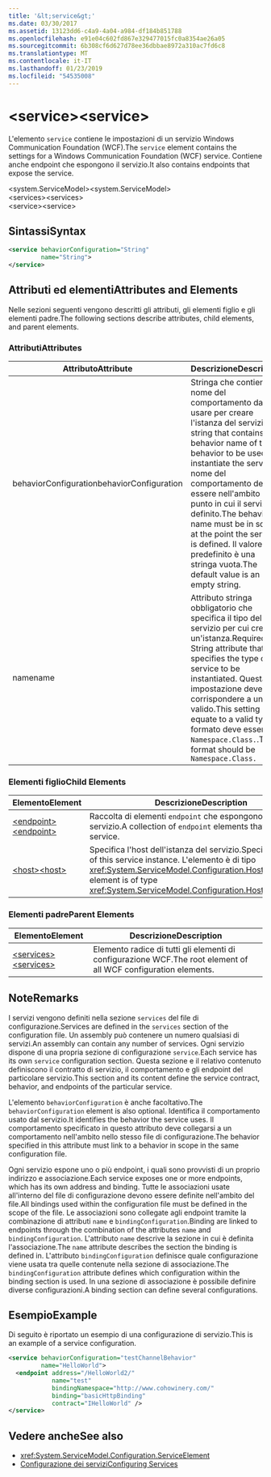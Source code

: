 ```yaml
---
title: '&lt;service&gt;'
ms.date: 03/30/2017
ms.assetid: 13123dd6-c4a9-4a04-a984-df184b851788
ms.openlocfilehash: e91e04c602fd867e329477015fc0a8354ae26a05
ms.sourcegitcommit: 6b308cf6d627d78ee36dbbae8972a310ac7fd6c8
ms.translationtype: MT
ms.contentlocale: it-IT
ms.lasthandoff: 01/23/2019
ms.locfileid: "54535008"
---
```

# <a name="ltservicegt"></a><span data-ttu-id="8c08c-102">&lt;service&gt;</span><span class="sxs-lookup"><span data-stu-id="8c08c-102">&lt;service&gt;</span></span>
<span data-ttu-id="8c08c-103">L'elemento `service` contiene le impostazioni di un servizio Windows Communication Foundation (WCF).</span><span class="sxs-lookup"><span data-stu-id="8c08c-103">The `service` element contains the settings for a Windows Communication Foundation (WCF) service.</span></span> <span data-ttu-id="8c08c-104">Contiene anche endpoint che espongono il servizio.</span><span class="sxs-lookup"><span data-stu-id="8c08c-104">It also contains endpoints that expose the service.</span></span>  
  
 <span data-ttu-id="8c08c-105">\<system.ServiceModel></span><span class="sxs-lookup"><span data-stu-id="8c08c-105">\<system.ServiceModel></span></span>  
<span data-ttu-id="8c08c-106">\<services></span><span class="sxs-lookup"><span data-stu-id="8c08c-106">\<services></span></span>  
<span data-ttu-id="8c08c-107">\<service></span><span class="sxs-lookup"><span data-stu-id="8c08c-107">\<service></span></span>  
  
## <a name="syntax"></a><span data-ttu-id="8c08c-108">Sintassi</span><span class="sxs-lookup"><span data-stu-id="8c08c-108">Syntax</span></span>  
  
```xml  
<service behaviorConfiguration="String"
         name="String">
</service>
```  
  
## <a name="attributes-and-elements"></a><span data-ttu-id="8c08c-109">Attributi ed elementi</span><span class="sxs-lookup"><span data-stu-id="8c08c-109">Attributes and Elements</span></span>  
 <span data-ttu-id="8c08c-110">Nelle sezioni seguenti vengono descritti gli attributi, gli elementi figlio e gli elementi padre.</span><span class="sxs-lookup"><span data-stu-id="8c08c-110">The following sections describe attributes, child elements, and parent elements.</span></span>  
  
### <a name="attributes"></a><span data-ttu-id="8c08c-111">Attributi</span><span class="sxs-lookup"><span data-stu-id="8c08c-111">Attributes</span></span>  
  
|<span data-ttu-id="8c08c-112">Attributo</span><span class="sxs-lookup"><span data-stu-id="8c08c-112">Attribute</span></span>|<span data-ttu-id="8c08c-113">Descrizione</span><span class="sxs-lookup"><span data-stu-id="8c08c-113">Description</span></span>|  
|---------------|-----------------|  
|<span data-ttu-id="8c08c-114">behaviorConfiguration</span><span class="sxs-lookup"><span data-stu-id="8c08c-114">behaviorConfiguration</span></span>|<span data-ttu-id="8c08c-115">Stringa che contiene il nome del comportamento da usare per creare l'istanza del servizio.</span><span class="sxs-lookup"><span data-stu-id="8c08c-115">A string that contains the behavior name of the behavior to be used to instantiate the service.</span></span> <span data-ttu-id="8c08c-116">Il nome del comportamento deve essere nell'ambito del punto in cui il servizio è definito.</span><span class="sxs-lookup"><span data-stu-id="8c08c-116">The behavior name must be in scope at the point the service is defined.</span></span> <span data-ttu-id="8c08c-117">Il valore predefinito è una stringa vuota.</span><span class="sxs-lookup"><span data-stu-id="8c08c-117">The default value is an empty string.</span></span>|  
|<span data-ttu-id="8c08c-118">name</span><span class="sxs-lookup"><span data-stu-id="8c08c-118">name</span></span>|<span data-ttu-id="8c08c-119">Attributo stringa obbligatorio che specifica il tipo del servizio per cui creare un'istanza.</span><span class="sxs-lookup"><span data-stu-id="8c08c-119">Required String attribute that specifies the type of the service to be instantiated.</span></span> <span data-ttu-id="8c08c-120">Questa impostazione deve corrispondere a un tipo valido.</span><span class="sxs-lookup"><span data-stu-id="8c08c-120">This setting must equate to a valid type.</span></span> <span data-ttu-id="8c08c-121">Il formato deve essere `Namespace.Class.`.</span><span class="sxs-lookup"><span data-stu-id="8c08c-121">The format should be `Namespace.Class.`</span></span>|  
  
### <a name="child-elements"></a><span data-ttu-id="8c08c-122">Elementi figlio</span><span class="sxs-lookup"><span data-stu-id="8c08c-122">Child Elements</span></span>  
  
|<span data-ttu-id="8c08c-123">Elemento</span><span class="sxs-lookup"><span data-stu-id="8c08c-123">Element</span></span>|<span data-ttu-id="8c08c-124">Descrizione</span><span class="sxs-lookup"><span data-stu-id="8c08c-124">Description</span></span>|  
|-------------|-----------------|  
|[<span data-ttu-id="8c08c-125">\<endpoint></span><span class="sxs-lookup"><span data-stu-id="8c08c-125">\<endpoint></span></span>](../../../../../docs/framework/configure-apps/file-schema/wcf/endpoint-element.md)|<span data-ttu-id="8c08c-126">Raccolta di elementi `endpoint` che espongono questo servizio.</span><span class="sxs-lookup"><span data-stu-id="8c08c-126">A collection of `endpoint` elements that expose this service.</span></span>|  
|[<span data-ttu-id="8c08c-127">\<host></span><span class="sxs-lookup"><span data-stu-id="8c08c-127">\<host></span></span>](../../../../../docs/framework/configure-apps/file-schema/wcf/host.md)|<span data-ttu-id="8c08c-128">Specifica l'host dell'istanza del servizio.</span><span class="sxs-lookup"><span data-stu-id="8c08c-128">Specifies the host of this service instance.</span></span> <span data-ttu-id="8c08c-129">L'elemento è di tipo <xref:System.ServiceModel.Configuration.HostElement>.</span><span class="sxs-lookup"><span data-stu-id="8c08c-129">This element is of type <xref:System.ServiceModel.Configuration.HostElement>.</span></span>|  
  
### <a name="parent-elements"></a><span data-ttu-id="8c08c-130">Elementi padre</span><span class="sxs-lookup"><span data-stu-id="8c08c-130">Parent Elements</span></span>  
  
|<span data-ttu-id="8c08c-131">Elemento</span><span class="sxs-lookup"><span data-stu-id="8c08c-131">Element</span></span>|<span data-ttu-id="8c08c-132">Descrizione</span><span class="sxs-lookup"><span data-stu-id="8c08c-132">Description</span></span>|  
|-------------|-----------------|  
|[<span data-ttu-id="8c08c-133">\<services></span><span class="sxs-lookup"><span data-stu-id="8c08c-133">\<services></span></span>](../../../../../docs/framework/configure-apps/file-schema/wcf/services.md)|<span data-ttu-id="8c08c-134">Elemento radice di tutti gli elementi di configurazione WCF.</span><span class="sxs-lookup"><span data-stu-id="8c08c-134">The root element of all WCF configuration elements.</span></span>|  
  
## <a name="remarks"></a><span data-ttu-id="8c08c-135">Note</span><span class="sxs-lookup"><span data-stu-id="8c08c-135">Remarks</span></span>  
 <span data-ttu-id="8c08c-136">I servizi vengono definiti nella sezione `services` del file di configurazione.</span><span class="sxs-lookup"><span data-stu-id="8c08c-136">Services are defined in the `services` section of the configuration file.</span></span> <span data-ttu-id="8c08c-137">Un assembly può contenere un numero qualsiasi di servizi.</span><span class="sxs-lookup"><span data-stu-id="8c08c-137">An assembly can contain any number of services.</span></span> <span data-ttu-id="8c08c-138">Ogni servizio dispone di una propria sezione di configurazione `service`.</span><span class="sxs-lookup"><span data-stu-id="8c08c-138">Each service has its own `service` configuration section.</span></span> <span data-ttu-id="8c08c-139">Questa sezione e il relativo contenuto definiscono il contratto di servizio, il comportamento e gli endpoint del particolare servizio.</span><span class="sxs-lookup"><span data-stu-id="8c08c-139">This section and its content define the service contract, behavior, and endpoints of the particular service.</span></span>  
  
 <span data-ttu-id="8c08c-140">L'elemento `behaviorConfiguration` è anche facoltativo.</span><span class="sxs-lookup"><span data-stu-id="8c08c-140">The `behaviorConfiguration` element is also optional.</span></span> <span data-ttu-id="8c08c-141">Identifica il comportamento usato dal servizio.</span><span class="sxs-lookup"><span data-stu-id="8c08c-141">It identifies the behavior the service uses.</span></span> <span data-ttu-id="8c08c-142">Il comportamento specificato in questo attributo deve collegarsi a un comportamento nell'ambito nello stesso file di configurazione.</span><span class="sxs-lookup"><span data-stu-id="8c08c-142">The behavior specified in this attribute must link to a behavior in scope in the same configuration file.</span></span>  
  
 <span data-ttu-id="8c08c-143">Ogni servizio espone uno o più endpoint, i quali sono provvisti di un proprio indirizzo e associazione.</span><span class="sxs-lookup"><span data-stu-id="8c08c-143">Each service exposes one or more endpoints, which has its own address and binding.</span></span> <span data-ttu-id="8c08c-144">Tutte le associazioni usate all'interno del file di configurazione devono essere definite nell'ambito del file.</span><span class="sxs-lookup"><span data-stu-id="8c08c-144">All bindings used within the configuration file must be defined in the scope of the file.</span></span> <span data-ttu-id="8c08c-145">Le associazioni sono collegate agli endpoint tramite la combinazione di attributi `name` e `bindingConfiguration`.</span><span class="sxs-lookup"><span data-stu-id="8c08c-145">Binding are linked to endpoints through the combination of the attributes `name` and `bindingConfiguration`.</span></span> <span data-ttu-id="8c08c-146">L'attributo `name` descrive la sezione in cui è definita l'associazione.</span><span class="sxs-lookup"><span data-stu-id="8c08c-146">The `name` attribute describes the section the binding is defined in.</span></span> <span data-ttu-id="8c08c-147">L'attributo `bindingConfiguration` definisce quale configurazione viene usata tra quelle contenute nella sezione di associazione.</span><span class="sxs-lookup"><span data-stu-id="8c08c-147">The `bindingConfiguration` attribute defines which configuration within the binding section is used.</span></span> <span data-ttu-id="8c08c-148">In una sezione di associazione è possibile definire diverse configurazioni.</span><span class="sxs-lookup"><span data-stu-id="8c08c-148">A binding section can define several configurations.</span></span>  
  
## <a name="example"></a><span data-ttu-id="8c08c-149">Esempio</span><span class="sxs-lookup"><span data-stu-id="8c08c-149">Example</span></span>  
 <span data-ttu-id="8c08c-150">Di seguito è riportato un esempio di una configurazione di servizio.</span><span class="sxs-lookup"><span data-stu-id="8c08c-150">This is an example of a service configuration.</span></span>  
  
```xml  
<service behaviorConfiguration="testChannelBehavior"
         name="HelloWorld">
  <endpoint address="/HelloWorld2/"
            name="test"
            bindingNamespace="http://www.cohowinery.com/"
            binding="basicHttpBinding"
            contract="IHelloWorld" />
</service>
```  
  
## <a name="see-also"></a><span data-ttu-id="8c08c-151">Vedere anche</span><span class="sxs-lookup"><span data-stu-id="8c08c-151">See also</span></span>
- <xref:System.ServiceModel.Configuration.ServiceElement>
- [<span data-ttu-id="8c08c-152">Configurazione dei servizi</span><span class="sxs-lookup"><span data-stu-id="8c08c-152">Configuring Services</span></span>](../../../../../docs/framework/wcf/configuring-services.md)
